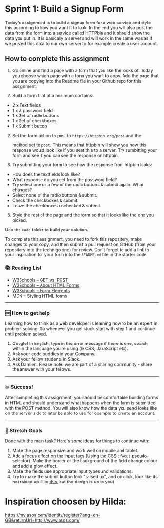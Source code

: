 # Sprint 1: Build a Signup Form

Today's assignment is to build a signup form for a web service and style this according to how you want it to look. In the end you will also post the data from the form into a service called HTTPbin and it should show the data you put in. It is basically a server and will work in the same was as if we posted this data to our own server to for example create a user account.

## How to complete this assignment

1. Go online and find a page with a form that you like the looks of. Today you choose which page with a form you want to copy. Add the page that you are copying into the Readme file in your Github repo for this assignment.  

1. Build a form that at a minimum contains:
  * 2 x Text fields
  * 1 x A password field
  * 1 x Set of radio buttons
  * 1 x Set of checkboxes
  * 1 x Submit button

2. Set the form action to post to `https://httpbin.org/post` and the <form> method set to `post`. This means that httpbin will show you how this response would look like if you sent this to a server. Try sumbitting your form and see if you can see the response on httpbin.

3. Try submitting your form to see how the response from httpbin looks:
  * How does the textfields look like?
  * What response do you get from the password field?
  * Try select one or a few of the radio buttons & submit again. What changes?
  * Select none of the radio buttons & submit.
  * Check the checkboxes & submit.
  * Leave the checkboxes unchecked & submit.

5. Style the rest of the page and the form so that it looks like the one you picked.

Use the `code` folder to build your solution.

To complete this assignment, you need to fork this repository, make changes to your copy, and then submit a pull request on GitHub (from your repository into the technigo one) for review. Don't forget to add a link to your inspiration for your form into the `README.md` file in the starter code.

### :books: Reading List

* [W3Schools – GET vs. POST](https://www.w3schools.com/tags/ref_httpmethods.asp)
* [W3Schools – About HTML Forms](https://www.w3schools.com/html/html_forms.asp)
* [W3Schools – Form Elements](https://www.w3schools.com/html/html_form_elements.asp)
* [MDN – Styling HTML forms](https://developer.mozilla.org/en-US/docs/Learn/HTML/Forms/Styling_HTML_forms)

---

### :sos: How to get help
Learning how to think as a web developer is learning how to be an expert in problem solving. So whenever you get stuck start with step 1 and continue until problem solved.

1. Google! In English, type in the error message if there is one, search within the language you're using (ie CSS, JavaScript etc).
2. Ask your code buddies in your Company.
3. Ask your fellow students in Slack.
4. Ask Damien. Please note: we are part of a sharing community - share the answer with your fellows.

---

### :boom: Success!

After completing this assignment, you should be comfortable building forms in HTML and should understand what happens when the form is submitted with the POST method. You will also know how the data you send looks like on the server side to later be able to use for example to create an account.

---

### :runner: Stretch Goals

Done with the main task? Here's some ideas for things to continue with:

1. Make the page responsive and work well on mobile and tablet.
2. Add a focus effect on the input tags (Using the CSS `:focus` pseudo-selector). Make the border or the background of the field change colour and add a glow effect.
3. Make the fields use appropriate input types and validations.
4. Try to make the submit button look "raised up", and on click, look like its not raised up (like [this](https://codropspz-tympanus.netdna-ssl.com/codrops/wp-content/uploads/2012/01/cssbuttons_021.jpg), but the design is up to you)

# Inspiration choosen by Hilda:

https://my.asos.com/identity/register?lang=en-GB&returnUrl=http://www.asos.com/
